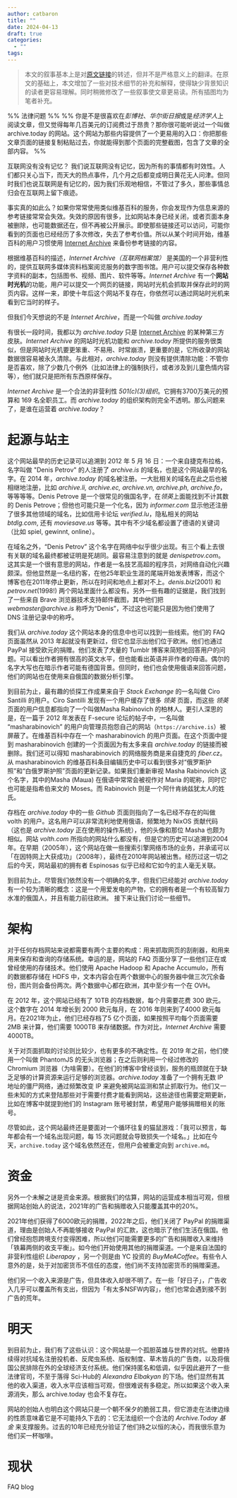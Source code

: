 ```yaml
---
author: catbaron
title: ""
date: 2024-04-13
draft: true
categories:
  - ""
tags:
---
```

> 本文的叙事基本上是对[原文链接](https://gyrovague.com/2023/08/05/archive-today-on-the-trail-of-the-mysterious-guerrilla-archivist-of-the-internet/)的转述，但并不是严格意义上的翻译。在原文的基础上，本文增加了一些对技术细节的补充和解释，使得缺少背景知识的读者更容易理解。同时稍微修改了一些叙事使文章更易读。所有插图均为笔者补充。

%% 法律问题 %%
%% 你是不是很喜欢在*彭博社*、*华尔街日报*或是*经济学人*上阅读文章，但又觉得每年几百美元的订阅费过于昂贵？那你很可能听说过一个叫做 archive.today 的网站。这个网站为那些内容提供了一个更易用的入口：你把那些文章页面的链接复制粘贴过去，你就能得到那个页面的完整截图，包含了文章的全部内容。
 %%

互联网没有没有记忆？
我们说互联网没有记忆，因为所有的事情都有时效性。人们都只关心当下，而天大的热点事件，几个月之后都变成明日黄花无人问津。但同时我们也说互联网是有记忆的，因为我们乐观地相信，不管过了多久，那些事情总归会在互联网上留下痕迹。

事实真的如此么？如果你常常使用类似维基百科的服务，你会发现作为信息来源的参考链接常常会失效。失效的原因有很多，比如网站本身已经关闭，或者页面本身被删除，也可能数据还在，但不再被公开展示。即使那些链接还可以访问，可能你看到的页面也已经经历了多次修改，失去了参考价值。所以从某个时间开始，维基百科的用户习惯使用 [Internet Archive](https://archive.org) 来备份参考链接的内容。

根据维基百科的描述，*Internet Archive（互联网档案馆）* 是美国的一个非营利性的，提供互联网多媒体资料档案阅览服务的数字图书馆。用户可以提交保存各种数字资料的副本，包括图书、视频、图片、软件等等。*Internet Archive* 有一个**网站时光机**的功能，用户可以提交一个网页的链接，网站时光机会抓取并保存此时的网页内容。这样一来，即使十年后这个网站不复存在，你依然可以通过网站时光机来看到它当时的样子。

但我们今天想说的不是 *Internet Archive*，而是一个叫做 *archive.today* 





有很长一段时间，我都以为 *archive.today* 只是 [Internet Archive](https://archive.org) 的某种第三方皮肤。*Internet Archive* 的网站时光机功能和 *archive.today* 所提供的服务很类似，但是网站时光机要更笨重、不易用、时常崩溃，更重要的是，它所收录的网站数据很容易被永久清除。与此相对，*archive.today* 则没有提供清除功能：不管你是否喜欢，除了少数几个例外（比如法律上的强制执行，或者涉及到儿童色情内容等），他们就只是把所有东西原样保存。

*Internet Archive* 是一个合法的非营利性 *501(c)(3)组织*。它拥有3700万美元的预算和 169 名全职员工。而 *archive.today* 的组织架构则完全不透明。那么问题来了，是谁在运营着 *archive.today*？

# 起源与站主
这个网站最早的历史记录可以追溯到 2012 年 5 月 16 日：一个来自捷克布拉格，名字叫做 "Denis Petrov" 的人注册了 *archive.is* 的域名，也是这个网站最早的名字。在 2014 年，*archive.today* 的域名被注册。一大批相关的域名在此之后也被相继地注册，比如 *archive.li, archive.ec, archive.vn, archive.ph, archive.fo*，等等等等。Denis Petrove 是一个很常见的俄国名字，在*领英*上面能找到不计其数的 Denis Petrove；但他也可能只是一个化名，因为 *informer.com* 显示他还注册了很多其他领域的域名，比如信用卡论坛 *verified.lu*，隐私相关的网站 *btdlg.com*, 还有 *moviesave.us* 等等。其中有不少域名都设置了德语的关键词（比如 spiel, gewinnt, online）。

在域名之外，“Denis Petrov” 这个名字在网络中似乎很少出现。有三个看上去很有关联的域名最终都被证明是死胡同。最容易注意到的就是 *denispetrov.com*。这其实是一个很有意思的网站，作者是一名技艺高超的程序员，对网络自动化兴趣颇深。但他显然是一名纽约客，在他25年职业生涯的尾端开始发表博客，而这个博客也在2011年停止更新，所以在时间和地点上都对不上。*denis.biz*(2001) 和 *petrov.net*(1998!) 两个网站里面什么都没有。另外一些有趣的证据是，我们找到了一些来自 Brave 浏览器技术支持邮件截图，其中他们把 _webmaster@archive.is_ 称呼为“Denis”，不过这也可能只是因为他们使用了 DNS 注册记录中的称呼。

我们从 *archive.today* 这个网站本身的信息中也可以找到一些线索。他们的 FAQ 页面虽然从 2013 年起就没有更新过，但它也显示出他们位于欧洲。他们也通过 PayPal 接受欧元的捐赠。他们发表了大量的 Tumblr 博客来简短地回答用户的问题。可以看出作者拥有很高的英文水平，但也能看出英语并非作者的母语。偶尔的名字大写也在暗示作者可能有德国背景。但同时，他们也会使用俄语来回答问题，他们的网站也在使用来自俄国的数据分析引擎。

到目前为止，最有趣的侦探工作成果来自于 *Stack Exchange* 的一名叫做 Ciro Santilli 的用户。Ciro Santilli 发现有一个用户缓存了很多 *领英* 页面，而这些 *领英* 页面的用户信息都指向了一个叫做Masha Rabinovich 的柏林人。更引人深思的是，在一篇于 2012 年发表在 F-secure 论坛的帖子中，一名叫做 “masharabinovich” 的用户向管理员抱怨自己的网站（`https://archive.is`）被屏蔽了。在维基百科中存在一个 masharabinovich 的用户页面。在这个页面中提到 masharabinovich 创建的一个页面因为有太多来自 *archive.today* 的链接而被删除。我们还可以得知 masharabinovich  的网络服务商是来自捷克的 *fiber.cz*。从 masharabinovich 的维基百科条目编辑历史中可以看到很多对“俄罗斯护照”和“白俄罗斯护照”页面的更新记录。如果我们重新审视 Masha Rabinovich 这个名字，其中的Masha (Маша) 在俄语中常常会被视作对 Maria 的昵称，同时它也可能是指希伯来文的 Moses。而 Rabinovich 则是一个阿什肯纳兹犹太人的姓氏。

存档在 *archive.today* 中的一些 *Github* 页面则指向了一名已经不存在的叫做 volth 的用户。这名用户可以非常流利地使用俄语，频繁地为 NixOS 贡献代码（这也是 *archive.today* 正在使用的操作系统），他的头像和那位 Masha 也颇为相似。网站 *volth.com* 所指向的网站什么都没有，但是它的历史可以追溯到2004年。在早期（2005年），这个网站在做一些搜索引擎网络市场的业务，并承诺可以「在因特网上大获成功」（2008年），最终在2010年网站被出售。经历过这一切之后的今天，网站最初的拥有者 Espinosas 似乎已经和它如今的主人毫无关联。

到目前为止。尽管我们依然没有一个明确的名字，但我们已经能对 *archive.today* 有一个较为清晰的概念：这是一个用爱发电的产物，它的拥有者是一个有较高智力水准的俄国人，并且有能力前往欧洲。
接下来让我们讨论一些细节。

# 架构
对于任何存档网站来说都需要有两个主要的构成：用来抓取网页的刮削器，和用来用来保存和查询的存储系统。幸运的是，网站的 FAQ 页面分享了一些他们正在或曾经使用的存储技术。他们使用 Apache Hadoop 和 Apache Accumulo，所有的数据都存储在 HDFS 中，文本内容会在两个数据中心的服务器中做三次冗余备份，图片则会备份两次。两个数据中心都在欧洲，其中至少有一个在 OVH。

在 2012 年，这个网站已经有了 10TB 的存档数据，每个月需要花费 300 欧元。这个数字在 2014 年增长到 2000 欧元每月，在 2016 年则来到了4000 欧元每月。在2021年为止，他们已经存档了5 亿个页面，如果按照平均每个页面需要 2MB 来计算，他们需要 1000TB 来存储数据。作为对比，*Internet Archive* 需要 4000TB。

关于对页面抓取的讨论则比较少，也有更多的不确定性。在 2019 年之前，他们使用一个叫做 PhantomJS 的无头浏览器；在之后则利用一个经过修改的 Chromium 浏览器（为啥需要）。在他们的博客中曾经谈到，服务的瓶颈就在于缺乏足够的计算资源来运行足够的浏览器。*archive.today* 准备了一个拥有无数 IP 地址的僵尸网络，通过频繁改变 IP 来避免被网站监测和禁止抓取行为。他们又一些未知的方式来登陆那些对于需要付费才能看到网站，这些途径也需要定期更新，比如在博客中就提到他们的 Instagram 账号被封禁，希望用户能够捐赠相关的账号。

尽管如此，这个网站最终还是要面对一个循环往复的猫鼠游戏：「我可以预言，每年都会有一个域名出现问题，每 15 次问题就会导致损失一个域名。」比如在今天，`archive.today` 这个域名依然还在，但用户会被重定向到 `archive.md`。

# 资金
另外一个未解之谜是资金来源。根据我们的估算，网站的运营成本相当可观，但根据网站创始人的说法，2021年的广告和捐赠收入只能覆盖其中的20%。

2021年他们获得了6000欧元的捐赠，2022年之后，他们关闭了 PayPal 的捐赠渠道，理由是创始人不再能够接收 PayPal 的汇款，这也暗示了他们生活在俄国。他们曾经抱怨跨境支付变得困难，所以他们可能需要更多的广告和捐赠收入来维持「铁幕两侧的收支平衡」。如今他们开始使用其他的捐赠渠道。一个是来自法国的非营利性组织 *Liberapay* ，另一个则是由 YC 投资的 *BuyMeACoffee*。有些令人意外的是，处于对加密货币不信任的态度，他们尚不支持加密货币的捐赠渠道。

他们另一个收入来源是广告，但具体收入却很不明了。在一些「好日子」，广告收入几乎可以覆盖所有支出，但因为「有太多NSFW内容」，他们也常会遇到接不到广告的荒年。

# 明天
到目前为止，我们有了这些认识：这个网站是一个孤胆英雄与世界的对抗。他要持续得对抗域名注册投机者、反爬虫系统、版权制度、草木皆兵的广告商，以及将俄国公民排除在外的全球经济支付系统。他们保持匿名和低调，似乎因此避开了一些法律官司，不至于落得 Sci-Hub的 *Alexandra Elbakyan* 的下场。他们显然有其他的收入渠道，收入水平应该相当可观，但很难说有多稳定。所以如果这个收入来源消失，那么 archive.today 也会不复存在。

网站的创始人也明白这个网站只是一个朝不保夕的脆弱工具，但它游走在法律边缘的性质意味着它是不可能持久下去的：它无法组织一个合法的 *Archive.Today 基金* 来支撑服务。过去的10年已经充分验证了他们持之以恒的决心，而我很乐意为他们买一杯咖啡。
# 现状
FAQ
blog